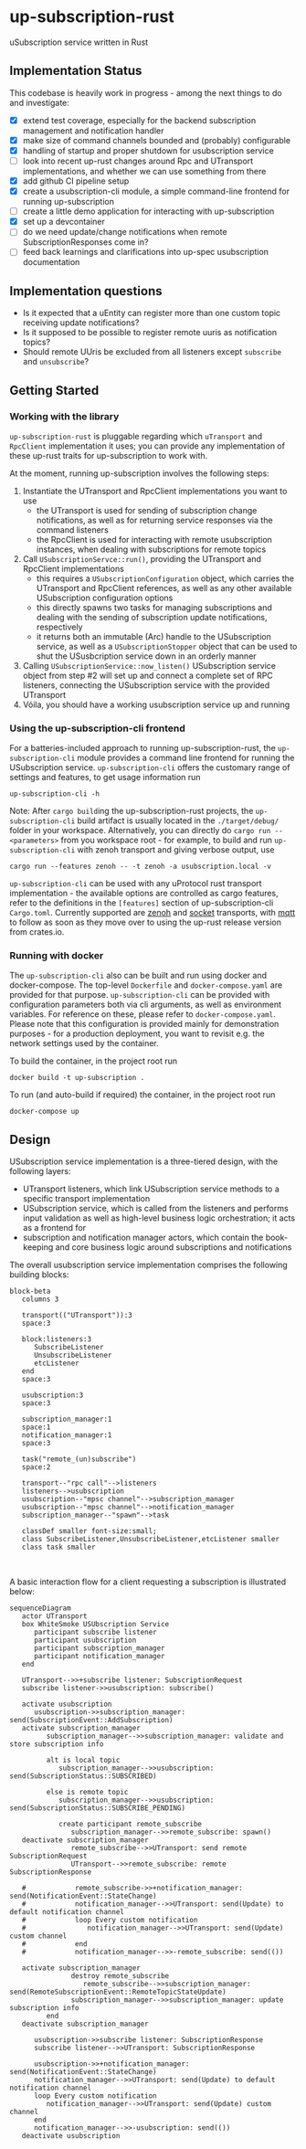 # up-subscription-rust

uSubscription service written in Rust

## Implementation Status

This codebase is heavily work in progress - among the next things to do and investigate:

- [x] extend test coverage, especially for the backend subscription management and notification handler
- [x] make size of command channels bounded and (probably) configurable
- [x] handling of startup and proper shutdown for usubscription service
- [ ] look into recent up-rust changes around Rpc and UTransport implementations, and whether we can  use something from there
- [x] add github CI pipeline setup
- [x] create a usubscription-cli module, a simple command-line frontend for running up-subscription
- [ ] create a little demo application for interacting with up-subscription
- [x] set up a devcontainer
- [ ] do we need update/change notifications when remote SubscriptionResponses come in?
- [ ] feed back learnings and clarifications into up-spec usubscription documentation

## Implementation questions

- Is it expected that a uEntity can register more than one custom topic receiving update notifications?
- Is it supposed to be possible to register remote uuris as notification topics?
- Should remote UUris be excluded from all listeners except `subscribe` and `unsubscribe`?

## Getting Started

### Working with the library

`up-subscription-rust` is pluggable regarding which `uTransport` and `RpcClient` implementation it uses; you can provide any implementation of these up-rust traits for up-subscription to work with.

At the moment, running up-subscription involves the following steps:

1. Instantiate the UTransport and RpcClient implementations you want to use
   - the UTransport is used for sending of subscription change notifications, as well as for returning service responses via the command listeners
   - the RpcClient is used for interacting with remote usubscription instances, when dealing with subscriptions for remote topics
2. Call `USubscriptionServce::run()`, providing the UTransport and RpcClient implementations
   - this requires a `USubscriptionConfiguration` object, which carries the UTransport and RpcClient references, as well as any other available USubscription configuration options
   - this directly spawns two tasks for managing subscriptions and dealing with the sending of subscription update notifications, respectively
   - it returns both an immutable (Arc) handle to the USubscription service, as well as a `USubscriptionStopper` object that can be used to shut the USusbcription service down in an orderly manner
3. Calling `USubscriptionService::now_listen()` USubscription service object from step #2 will set up and connect a complete set of RPC listeners, connecting the USubscription service with the provided UTransport
4. Vóila, you should have a working usubscription service up and running

### Using the up-subscription-cli frontend

For a batteries-included approach to running up-subscription-rust, the `up-subscription-cli` module provides a command line frontend for running the USubscription service. `up-subscription-cli` offers the customary range of settings and features, to get usage information run

```console
up-subscription-cli -h
```

Note: After `cargo build`ing the up-subscription-rust projects, the `up-subscription-cli` build artifact is usually located in the `./target/debug/` folder in your workspace. Alternatively, you can directly do `cargo run -- <parameters>` from you workspace root - for example, to build and run `up-subscription-cli` with zenoh transport and giving verbose output, use

```console
cargo run --features zenoh -- -t zenoh -a usubscription.local -v
```

`up-subscription-cli` can be used with any uProtocol rust transport implementation - the available options are controlled as cargo features, refer to the definitions in the `[features]` section of up-subscription-cli `Cargo.toml`. Currently supported are [zenoh](https://github.com/eclipse-uprotocol/up-transport-zenoh-rust) and [socket](https://github.com/eclipse-uprotocol/up-transport-socket) transports, with [mqtt](https://github.com/eclipse-uprotocol/up-transport-mqtt5-rust) to follow as soon as they move over to using the up-rust release version from crates.io.

### Running with docker

The `up-subscription-cli` also can be built and run using docker and docker-compose. The top-level `Dockerfile` and `docker-compose.yaml` are provided for that purpose. `up-subscription-cli` can be provided with configuration parameters both via cli arguments, as well as environment variables. For reference on these, please refer to `docker-compose.yaml`. Please note that this configuration is provided mainly for demonstration purposes - for a production deployment, you want to revisit e.g. the network settings used by the container.

To build the container, in the project root run

```console
docker build -t up-subscription .
```

To run (and auto-build if required) the container, in the project root run

```console
docker-compose up
```

## Design

USubscription service implementation is a three-tiered design, with the following layers:

- UTransport listeners, which link USubscription service methods to a specific transport implementation
- USubscription service, which is called from the listeners and performs input validation as well as high-level business logic orchestration; it acts as a frontend for
- subscription and notification manager actors, which contain the book-keeping and core business logic around subscriptions and notifications

The overall usubscription service implementation comprises the following building blocks:

```mermaid
block-beta
   columns 3

   transport(("UTransport")):3
   space:3

   block:listeners:3
      SubscribeListener
      UnsubscribeListener
      etcListener
   end
   space:3

   usubscription:3
   space:3

   subscription_manager:1
   space:1
   notification_manager:1
   space:3

   task("remote_(un)subscribe")
   space:2

   transport--"rpc call"-->listeners
   listeners-->usubscription
   usubscription--"mpsc channel"-->subscription_manager
   usubscription--"mpsc channel"-->notification_manager
   subscription_manager--"spawn"-->task

   classDef smaller font-size:small;
   class SubscribeListener,UnsubscribeListener,etcListener smaller
   class task smaller
```

$~$

A basic interaction flow for a client requesting a subscription is illustrated below:

```mermaid
sequenceDiagram
   actor UTransport
   box WhiteSmoke USUbscription Service
      participant subscribe listener
      participant usubscription
      participant subscription_manager
      participant notification_manager
   end

   UTransport-->>+subscribe listener: SubscriptionRequest
   subscribe listener->>usubscription: subscribe()
   
   activate usubscription
      usubscription->>subscription_manager: send(SubscriptionEvent::AddSubscription)
   activate subscription_manager
         subscription_manager-->>subscription_manager: validate and store subscription info

         alt is local topic
            subscription_manager-->>usubscription: send(SubscriptionStatus::SUBSCRIBED)

         else is remote topic
            subscription_manager-->>usubscription: send(SubscriptionStatus::SUBSCRIBE_PENDING)

            create participant remote_subscribe
               subscription_manager-->>remote_subscribe: spawn()
   deactivate subscription_manager
               remote_subscribe-->>UTransport: send remote SubscriptionRequest
               UTransport-->>remote_subscribe: remote SubscriptionResponse

   #            remote_subscribe->>+notification_manager: send(NotificationEvent::StateChange)
   #            notification_manager-->>UTransport: send(Update) to default notification channel   
   #            loop Every custom notification
   #               notification_manager-->>UTransport: send(Update) custom channel
   #            end
   #            notification_manager-->>-remote_subscribe: send(())

   activate subscription_manager
               destroy remote_subscribe
                  remote_subscribe-->>subscription_manager: send(RemoteSubscriptionEvent::RemoteTopicStateUpdate)
               subscription_manager-->>subscription_manager: update subscription info
         end
   deactivate subscription_manager

      usubscription->>subscribe listener: SubscriptionResponse
      subscribe listener-->>UTransport: SubscriptionResponse

      usubscription->>+notification_manager: send(NotificationEvent::StateChange)
      notification_manager-->>UTransport: send(Update) to default notification channel   
      loop Every custom notification
         notification_manager-->>UTransport: send(Update) custom channel
      end
      notification_manager-->>-usubscription: send(())
   deactivate usubscription

```
